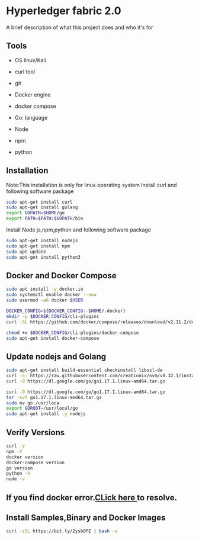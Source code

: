  
# Hyperledger fabric 2.0

A brief description of what this project does and who it's for


## Tools

- OS linux/Kali

- curl tool 

- git
- Docker engine
- docker compose
- Go: language
- Node
- npm 
- python


## Installation
Note:This installation is only for linux operating system
Install curl and following software package

```bash
sudo apt-get install curl
sudo apt-get install golang
export GOPATH=$HOME/go
export PATH=$PATH:$GOPATH/bin
```

Install Node js,npm,python and following software package

```bash
sudo apt-get install nodejs
sudo apt-get install npm
sudo apt update
sudo apt-get install python3
```
## Docker and Docker Compose
```bash
sudo apt install -y docker.io
sudo systemctl enable docker --now
sudo usermod -aG docker $USER   

DOCKER_CONFIG=${DOCKER_CONFIG:-$HOME/.docker}
mkdir -p $DOCKER_CONFIG/cli-plugins
curl -SL https://github.com/docker/compose/releases/download/v2.11.2/docker-compose-linux-x86_64 -o $DOCKER_CONFIG/cli-plugins/docker-compose

chmod +x $DOCKER_CONFIG/cli-plugins/docker-compose
sudo apt-get install docker-compose

```
## Update nodejs and Golang
```bash
sudo apt-get install build-essential checkinstall libssl-de
curl -o- https://raw.githubusercontent.com/creationix/nvm/v0.32.1/install.sh | bash
curl -O https://dl.google.com/go/go1.17.1.linux-amd64.tar.gz

curl -O https://dl.google.com/go/go1.17.1.linux-amd64.tar.gz
tar -xvf go1.17.1.linux-amd64.tar.gz
sudo mv go /usr/loca
export GOROOT=/usr/local/go
sudo apt-get install -y nodejs
```
## Verify Versions

```bash
curl -V
npm -V
docker version
docker-compose version
go version
python -V
node -v

```
## If you find docker error.[CLick here ](https://computingforgeeks.com/install-docker-and-docker-compose-on-kali-linux/)to resolve.

## Install Samples,Binary and Docker Images



```bash
curl -sSL https://bit.ly/2ysbOFE | bash -s


```
